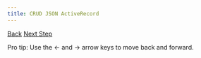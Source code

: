 ```yaml
---
title: CRUD JSON ActiveRecord
---
```


<a id="prev" class="btn btn-basic" href="{% link _docs/crud-html-activerecord.md %}">Back</a>
<a id="next" class="btn btn-primary" href="{% link _docs/crud-json-dynamodb.md %}">Next Step</a>
<p class="keyboard-tip">Pro tip: Use the <- and -> arrow keys to move back and forward.</p>
